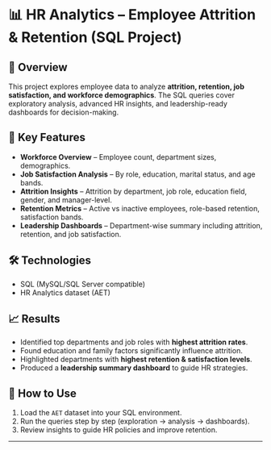 # 📊 HR Analytics – Employee Attrition & Retention (SQL Project)

## 📌 Overview
This project explores employee data to analyze **attrition, retention, job satisfaction, and workforce demographics**. The SQL queries cover exploratory analysis, advanced HR insights, and leadership-ready dashboards for decision-making.

## 🔑 Key Features
- **Workforce Overview** – Employee count, department sizes, demographics.
- **Job Satisfaction Analysis** – By role, education, marital status, and age bands.
- **Attrition Insights** – Attrition by department, job role, education field, gender, and manager-level.
- **Retention Metrics** – Active vs inactive employees, role-based retention, satisfaction bands.
- **Leadership Dashboards** – Department-wise summary including attrition, retention, and job satisfaction.

## 🛠️ Technologies
- SQL (MySQL/SQL Server compatible)
- HR Analytics dataset (AET)

## 📈 Results
- Identified top departments and job roles with **highest attrition rates**.  
- Found education and family factors significantly influence attrition.  
- Highlighted departments with **highest retention & satisfaction levels**.  
- Produced a **leadership summary dashboard** to guide HR strategies.

## 🚀 How to Use
1. Load the `AET` dataset into your SQL environment.  
2. Run the queries step by step (exploration → analysis → dashboards).  
3. Review insights to guide HR policies and improve retention.

---
